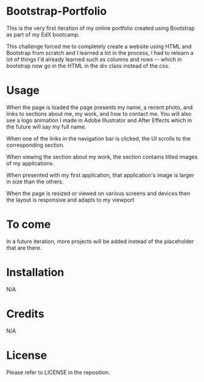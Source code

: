 # Bootstrap-Portfolio
This is the very first iteration of my online portfolio created using Bootstrap as part of my EdX bootcamp.

This challenge forced me to completely create a website using HTML and Bootstrap from scratch and I learned a lot in the process, I had to relearn a lot of things I'd already learned such as columns and rows -- which in bootstrap now go in the HTML in the div class instead of the css.

# Usage
When the page is loaded the page presents my name, a recent photo, and links to sections about me, my work, and how to contact me. You will also see a logo animation I made in Adobe Illustrator and After Effects which in the future will say my full name.

When one of the links in the navigation bar is clicked, the UI scrolls to the corresponding section.

When viewing the section about my work, the section contains titled images of my applications.

When presented with my first application, that application's image is larger in size than the others.

When the page is resized or viewed on various screens and devices then the layout is responsive and adapts to my viewport

# To come
In a future iteration, more projects will be added instead of the placeholder that are there.

# Installation
N/A

# Credits
N/A

# License
Please refer to LICENSE in the reposition.


